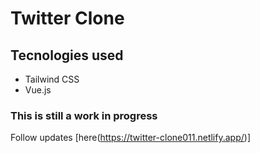 # Twitter Clone

## Tecnologies used
- Tailwind CSS
- Vue.js

### This is still a work in progress

Follow updates [here(https://twitter-clone011.netlify.app/)]